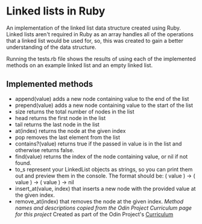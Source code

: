 # Linked lists in Ruby
An implementation of the linked list data structure created using Ruby. Linked lists aren't required in Ruby as an array handles all of the operations that a linked list would be used for, so, this was created to gain a better understanding of the data structure.

Running the tests.rb file shows the results of using each of the implemented methods on an example linked list and an empty linked list.

## Implemented methods
* append(value) adds a new node containing value to the end of the list
* prepend(value) adds a new node containing value to the start of the list
* size returns the total number of nodes in the list
* head returns the first node in the list
* tail returns the last node in the list
* at(index) returns the node at the given index
* pop removes the last element from the list
* contains?(value) returns true if the passed in value is in the list and otherwise returns false.
* find(value) returns the index of the node containing value, or nil if not found.
* to_s represent your LinkedList objects as strings, so you can print them out and preview them in the console. The format should be: ( value ) -> ( value ) -> ( value ) -> nil
* insert_at(value, index) that inserts a new node with the provided value at the given index.
* remove_at(index) that removes the node at the given index.
*Method names and descriptions copied from the Odin Project Curriculum page for this project*
Created as part of the Odin Project's [Curriculum](https://www.theodinproject.com/courses/ruby-programming/lessons/linked-lists)